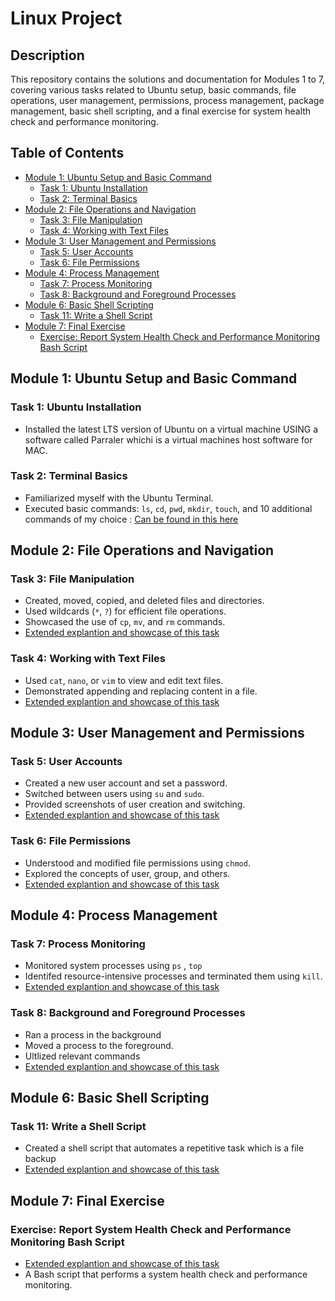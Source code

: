 # Linux Project

## Description
This repository contains the solutions and documentation for Modules 1 to 7, covering various tasks related to Ubuntu setup, basic commands, file operations, user management, permissions, process management, package management, basic shell scripting, and a final exercise for system health check and performance monitoring.

## Table of Contents
- [Module 1: Ubuntu Setup and Basic Command](#module-1-ubuntu-setup-and-basic-command)
  - [Task 1: Ubuntu Installation](#task-1-ubuntu-installation)
  - [Task 2: Terminal Basics](#task-2-terminal-basics)
- [Module 2: File Operations and Navigation](#module-2-file-operations-and-navigation)
  - [Task 3: File Manipulation](#task-3-file-manipulation)
  - [Task 4: Working with Text Files](#task-4-working-with-text-files)
- [Module 3: User Management and Permissions](#module-3-user-management-and-permissions)
  - [Task 5: User Accounts](#task-5-user-accounts)
  - [Task 6: File Permissions](#task-6-file-permissions)
- [Module 4: Process Management](#module-4-process-management)
  - [Task 7: Process Monitoring](#task-7-process-monitoring)
  - [Task 8: Background and Foreground Processes](#task-8-background-and-foreground-processes)
- [Module 6: Basic Shell Scripting](#module-6-basic-shell-scripting)
  - [Task 11: Write a Shell Script](#task-11-write-a-shell-script)
- [Module 7: Final Exercise](#module-7-final-exercise)
  - [Exercise: Report System Health Check and Performance Monitoring Bash Script](#exercise-report-system-health-check-and-performance-monitoring-bash-script)

## Module 1: Ubuntu Setup and Basic Command

### Task 1:  Ubuntu Installation
- Installed the latest LTS version of Ubuntu on a virtual machine USING a software called Parraler whichi is a virtual machines host software for MAC.

### Task 2: Terminal Basics
- Familiarized myself with the Ubuntu Terminal.
- Executed basic commands: `ls`, `cd`, `pwd`, `mkdir`, `touch`, and 10 additional commands of my choice : [Can be found in this here](Module1/task2.md)

## Module 2: File Operations and Navigation

### Task 3: File Manipulation
- Created, moved, copied, and deleted files and directories.
- Used wildcards (`*`, `?`) for efficient file operations.
- Showcased the use of `cp`, `mv`, and `rm` commands.
- [Extended explantion and showcase of this task](Module2/task3.md)


### Task 4: Working with Text Files
- Used `cat`, `nano`, or `vim` to view and edit text files.
- Demonstrated appending and replacing content in a file.
- [Extended explantion and showcase of this task](Module2/task4.md)


## Module 3: User Management and Permissions

### Task 5: User Accounts
- Created a new user account and set a password.
- Switched between users using `su` and `sudo`.
- Provided screenshots of user creation and switching.
- [Extended explantion and showcase of this task](Module3/task5.md)

### Task 6: File Permissions
- Understood and modified file permissions using `chmod`.
- Explored the concepts of user, group, and others.
- [Extended explantion and showcase of this task](Module3/task6.md)

## Module 4: Process Management

### Task 7: Process Monitoring
- Monitored system processes using `ps` , `top`
- Identifed resource-intensive processes and terminated them using `kill`.
- [Extended explantion and showcase of this task](Module4/task7.md)

### Task 8: Background and Foreground Processes
- Ran a process in the background
- Moved a process to the foreground.
- Ultlized relevant commands
- [Extended explantion and showcase of this task](Module4/task8.md)



## Module 6: Basic Shell Scripting

### Task 11: Write a Shell Script
- Created a shell script that automates a repetitive task which is a file backup
- [Extended explantion and showcase of this task](Module6)



## Module 7: Final Exercise

### Exercise: Report System Health Check and Performance Monitoring Bash Script
- [Extended explantion and showcase of this task](Module7)
- A Bash script that performs a system health check and performance monitoring.

